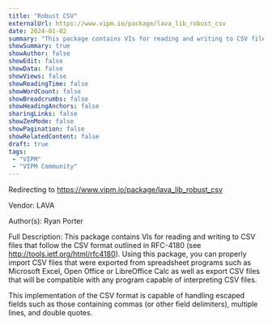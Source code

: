 ```yaml
---
title: "Robust CSV"
externalUrl: https://www.vipm.io/package/lava_lib_robust_csv
date: 2024-01-02
summary: "This package contains VIs for reading and writing to CSV files that follow the CSV format outlined in RFC-4180 (see http://tools."
showSummary: true
showAuthor: false
showEdit: false
showData: false
showViews: false
showReadingTime: false
showWordCount: false
showBreadcrumbs: false
showHeadingAnchors: false
sharingLinks: false
showZenMode: false
showPagination: false
showRelatedContent: false
draft: true
tags:
 - "VIPM"
 - "VIPM Community"
---
```


Redirecting to https://www.vipm.io/package/lava_lib_robust_csv

Vendor: LAVA

Author(s): Ryan Porter
 
Full Description:
This package contains VIs for reading and writing to CSV files that follow the CSV format outlined in RFC-4180 (see http://tools.ietf.org/html/rfc4180). Using this package, you can properly import CSV files that were exported from spreadsheet programs such as Microsoft Excel, Open Office or LibreOffice Calc as well as export CSV files that will be compatible with any program capable of interpreting CSV files.
 
This implementation of the CSV format is capable of handling escaped fields such as those containing commas (or other field delimiters), multiple lines, and double quotes.